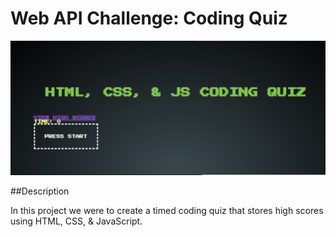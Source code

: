 # Web API Challenge: Coding Quiz

<img src="./Assets/ihateit.jpg">

##Description

In this project we were to create a timed coding quiz that stores high scores using HTML, CSS, & JavaScript.